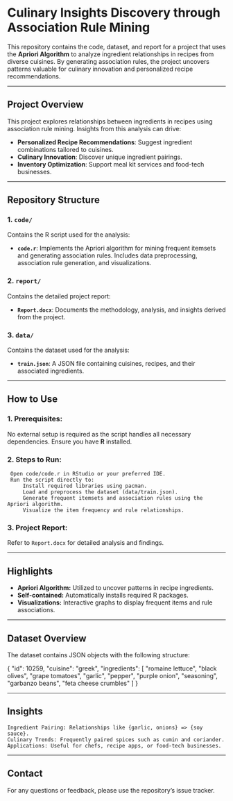 # Culinary Insights Discovery through Association Rule Mining

This repository contains the code, dataset, and report for a project that uses the **Apriori Algorithm** to analyze ingredient relationships in recipes from diverse cuisines. By generating association rules, the project uncovers patterns valuable for culinary innovation and personalized recipe recommendations.

---

## Project Overview

This project explores relationships between ingredients in recipes using association rule mining. Insights from this analysis can drive:

-   **Personalized Recipe Recommendations**: Suggest ingredient combinations tailored to cuisines.
-   **Culinary Innovation**: Discover unique ingredient pairings.
-   **Inventory Optimization**: Support meal kit services and food-tech businesses.

---

## Repository Structure

### 1. `code/`

Contains the R script used for the analysis:

-   **`code.r`**: Implements the Apriori algorithm for mining frequent itemsets and generating association rules. Includes data preprocessing, association rule generation, and visualizations.

### 2. `report/`

Contains the detailed project report:

-   **`Report.docx`**: Documents the methodology, analysis, and insights derived from the project.

### 3. `data/`

Contains the dataset used for the analysis:

-   **`train.json`**: A JSON file containing cuisines, recipes, and their associated ingredients.

---

## How to Use

### 1. **Prerequisites:**

No external setup is required as the script handles all necessary dependencies. Ensure you have **R** installed.

### 2. **Steps to Run:**

     Open code/code.r in RStudio or your preferred IDE.
     Run the script directly to:
         Install required libraries using pacman.
         Load and preprocess the dataset (data/train.json).
         Generate frequent itemsets and association rules using the Apriori algorithm.
         Visualize the item frequency and rule relationships.

### 3. **Project Report:**

Refer to `Report.docx` for detailed analysis and findings.

---

## Highlights

-   **Apriori Algorithm:** Utilized to uncover patterns in recipe ingredients.
-   **Self-contained:** Automatically installs required R packages.
-   **Visualizations:** Interactive graphs to display frequent items and rule associations.

---

## Dataset Overview

The dataset contains JSON objects with the following structure:

{
"id": 10259,
"cuisine": "greek",
"ingredients": [
"romaine lettuce",
"black olives",
"grape tomatoes",
"garlic",
"pepper",
"purple onion",
"seasoning",
"garbanzo beans",
"feta cheese crumbles"
]
}

---

## Insights

    Ingredient Pairing: Relationships like {garlic, onions} => {soy sauce}.
    Culinary Trends: Frequently paired spices such as cumin and coriander.
    Applications: Useful for chefs, recipe apps, or food-tech businesses.

---

## Contact

For any questions or feedback, please use the repository’s issue tracker.
